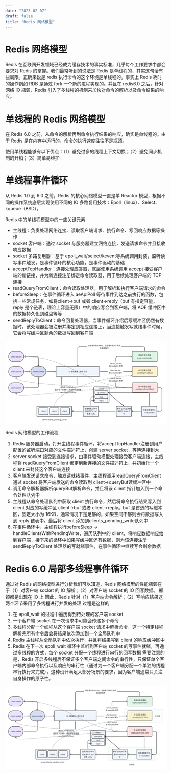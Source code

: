 ```yaml
---
date: "2025-02-07"
draft: false
title: "Redis 网络模型"
---
```


# Redis 网络模型

Redis 在互联网开发领域已经成为缓存技术的事实标准，几乎每个工作要求中都会要求对 Redis 的掌握。我们最常听到的说法是 Redis 是单线程的，其实这句话有些局限。正确来说是 redis 执行命令的这个环境是单线程的。事实上 Redis 耗时的操作例如 RDB 是通过 fork 一个新的进程实现的。并且在 redis6.0 之后，针对网络 IO 瓶颈，Redis 引入了多线程的机制来加快对命令的解析以及命令结果的响应。

# 单线程的 Redis 网络模型

在 Redis 6.0 之前，从命令的解析再到命令执行结果的响应，确实是单线程的。由于 Redis 是在内存中运行的，命令的执行速度往往不是瓶颈。

使用单线程能够有以下优点：（1）避免过多的线程上下文切换；（2）避免同步机制的开销；（3）简单易维护

# 单线程事件循环

从 Redis 1.0 到 6.0 之前，Redis 的核心网络模型一直是单 Reactor 模型，根据不同的操作系统底层实现使用不同的 IO 多路复用技术：Epoll（linux）、Select、kqueue（BSD）。

Redis 中的单线程模型中的一些关键元素

* 主线程：负责处理网络连接、读取客户端请求、执行命令、写回响应数据等操作
* socket 客户端：通过 socket 与服务器建立网络连接，发送请求命令并且接收响应数据
* socket 多路复用器：基于 epoll_wait/select/kevent等系统调用封装，监听读写事件触发，是事件循环的核心功能，是事件驱动的基础
* acceptTcpHandler：连接处理应答器，底层使用系统调用 accept 接受客户端的新链接，并为新连接注册绑定命令读取器，用于后续处理客户端的 TCP 连接
* readQueryFromClient：命令读取处理器，用于解析和执行客户端请求的命令
* beforeSleep：在事件循环进入 aeApiPoll 等待事件到达之前执行的函数，包括一些常规任务，如将client->buf 或者 client->reply（buf 有指定容量，reply 是个链表，理论上容量无限）中的响应写会到客户端，将 AOF 缓冲区中的数据持久化到磁盘等等
* sendReplyToClient：命令回复处理器，当事件循环介绍后写缓冲区仍然有数据时，该处理器会被注册并绑定到相应连接上，当连接触发写就绪事件时候，它会将写缓冲区剩余的数据写回到客户端

![image-20250213162703397](./images/image-20250213162703397.png)

Redis 网络模型的工作流程

1. Redis 服务器启动，打开主线程事件循环，将acceptTcpHandler注册到用户配置的监听端口对应的文件描述符上，创建 server socket，等待连接到大
2. server socket 接受到连接请求，由事件驱动模型处理接受客户端连接，主线程将 readQueryFromClient 绑定到新连接的文件描述符上，并初始化一个 client 来封装这个客户端连接
3. 客户端发送请求命令，触发读就绪事件，主线程调用readQueryFromClient 通过 socket 将客户端发送的命令读取到 client->queryBuf读缓冲区中
4. 调用命令解析器解析queryBuf解析命令，并且将该 client 指针加入到一个命令处理队列中
5. 主线程从命令处理队列中获取 client 执行命令，然后将命令执行结果写入到 client 对应的写缓冲区 client->buf 或者 client->reply。buf 是首选的写缓冲区，固定大小为 16KB，通常情况下是足够的，如果空间不够则会将数据写入到 reply 链表中。最后将 client 添加到clients_pending_write队列中
6. 在事件循环中，主线程执行beforeSleep -> handleClientsWithPendingWrite，遍历队列中的 client，将响应数据响应给到客户端，接下来的循环中如果写缓冲区还有数据，则为该连接注册sendReplyToClient 处理器的写就绪事件，在事件循环中继续写会剩余数据

#  Redis 6.0 局部多线程事件循环

通过对 Redis 的网络模型进行分析我们可以知道，Redis 网络模型的性能瓶颈在于（1）对客户端 socket 的 IO 解析；（2）对客户端 socket 的 IO 回写数据。 瓶颈都是出现在 IO 上
因此，Redis 针对（1）客户端命令解析；（2）写响应结果这两个环节采用了多线程进行并发的处理
过程是这样的

1. 在 epoll_wait 的过程中遍历得到待处理的客户端 socket
2. 一个客户端 socket 在一次请求中可能会传递多个命令
3. 多线程分配一个线程从这个客户端 socket 请求中解析命令，这一个特定线程解析完所有命令后会将结果依次添加到一个全局队列中
4. Redis 主线程从全局队列中依次执行，并且将结果写到 client 的响应缓冲区中
5. Redis 在下一次 epoll_wait 循环中监听到客户端 socket 的写事件就绪，再通过多线程的方式，每个 socket 分配一个线程进行串行的回写数据
   需要注意的是，Redis 开启多线程后不保证多个客户端之间命令的串行性，只保证单个客户端内部命令执行以及响应的串行性（通过为一个客户端分配一个单独的线程串行执行来完成），这种设计满足大部分场景的要求，因为客户端通常只关注自身操作的原子性。

![image-20250213170028395](./images/image-20250213170028395.png)
